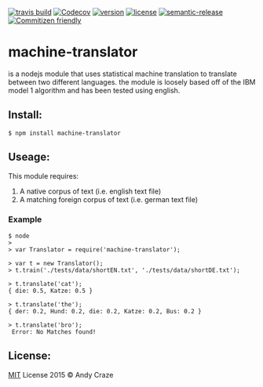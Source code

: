[![travis build](https://img.shields.io/travis/accraze/machine-translator.svg)](https://travis-ci.org/accraze/machine-translator)
[![Codecov](https://img.shields.io/codecov/c/github/accraze/machine-translator.svg)](https://codecov.io/github/accraze/machine-translator)
[![version](https://img.shields.io/npm/v/machine-translator.svg)](https://www.npmjs.com/package/machine-translator)
[![license](https://img.shields.io/npm/l/machine-translator.svg)](https://www.npmjs.com/package/machine-translator)
[![semantic-release](https://img.shields.io/badge/%20%20%F0%9F%93%A6%F0%9F%9A%80-semantic--release-e10079.svg)](https://github.com/semantic-release/semantic-release)
[![Commitizen friendly](https://img.shields.io/badge/commitizen-friendly-brightgreen.svg)](http://commitizen.github.io/cz-cli/)
# machine-translator
is a nodejs module that uses statistical machine translation to translate between two different languages. the module is loosely based off of the IBM model 1 algorithm and has been tested using english.

## Install:
`$ npm install machine-translator`

## Useage:
This module requires:

1. A native corpus of text (i.e. english text file)
2. A matching foreign corpus of text (i.e. german text file)

### Example
```
$ node
>
> var Translator = require('machine-translator');

> var t = new Translator();
> t.train('./tests/data/shortEN.txt', './tests/data/shortDE.txt');

> t.translate('cat');
{ die: 0.5, Katze: 0.5 }

> t.translate('the');
{ der: 0.2, Hund: 0.2, die: 0.2, Katze: 0.2, Bus: 0.2 }

> t.translate('bro');
 Error: No Matches found!

```


## License:
[MIT](https://github.com/accraze/machine-translator/blob/master/LICENSE) License 2015 © Andy Craze

